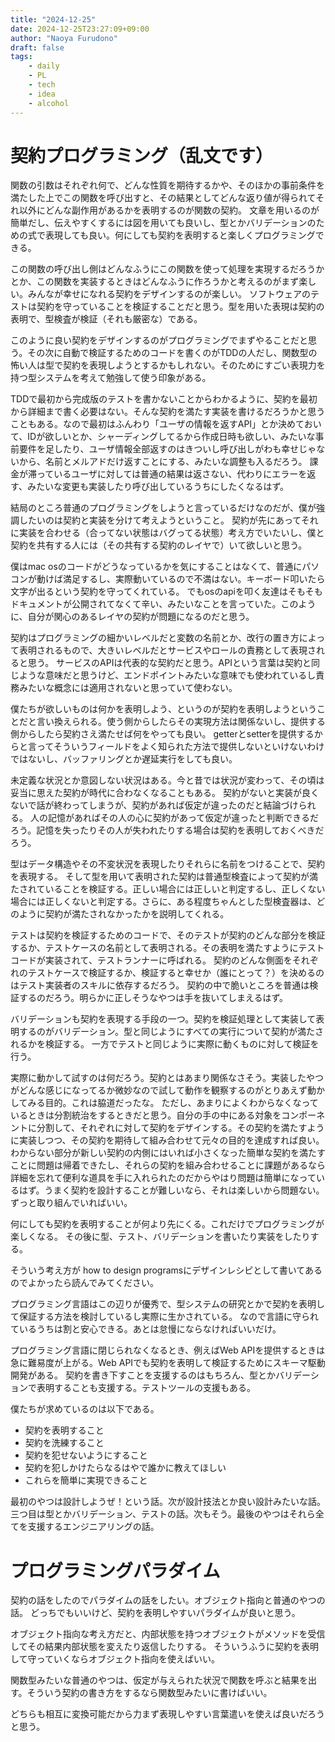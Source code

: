 ```yaml
---
title: "2024-12-25"
date: 2024-12-25T23:27:09+09:00
author: "Naoya Furudono"
draft: false
tags:
    - daily
    - PL
    - tech
    - idea
    - alcohol
---
```


# 契約プログラミング（乱文です）

関数の引数はそれぞれ何で、どんな性質を期待するかや、そのほかの事前条件を満たした上でこの関数を呼び出すと、その結果としてどんな返り値が得られてそれ以外にどんな副作用があるかを表明するのが関数の契約。
文章を用いるのが簡単だし、伝えやすくするには図を用いても良いし、型とかバリデーションのための式で表現しても良い。何にしても契約を表明すると楽しくプログラミングできる。

この関数の呼び出し側はどんなふうにこの関数を使って処理を実現するだろうかとか、この関数を実装するときはどんなふうに作ろうかと考えるのがまず楽しい。みんなが幸せになれる契約をデザインするのが楽しい。
ソフトウェアのテストは契約を守っていることを検証することだと思う。型を用いた表現は契約の表明で、型検査が検証（それも厳密な）である。

このように良い契約をデザインするのがプログラミングでまずやることだと思う。その次に自動で検証するためのコードを書くのがTDDの人だし、関数型の怖い人は型で契約を表現しようとするかもしれない。そのためにすごい表現力を持つ型システムを考えて勉強して使う印象がある。

TDDで最初から完成版のテストを書かないことからわかるように、契約を最初から詳細まで書く必要はない。そんな契約を満たす実装を書けるだろうかと思うこともある。なので最初はふんわり「ユーザの情報を返すAPI」とか決めておいて、IDが欲しいとか、シャーディングしてるから作成日時も欲しい、みたいな事前要件を足したり、ユーザ情報全部返すのはきついし呼び出しがわも幸せじゃないから、名前とメルアドだけ返すことにする、みたいな調整も入るだろう。
課金が滞っているユーザに対しては普通の結果は返さない、代わりにエラーを返す、みたいな変更も実装したり呼び出しているうちにしたくなるはず。

結局のところ普通のプログラミングをしようと言っているだけなのだが、僕が強調したいのは契約と実装を分けて考えようということ。
契約が先にあってそれに実装を合わせる（合ってない状態はバグってる状態）考え方でいたいし、僕と契約を共有する人には（その共有する契約のレイヤで）いて欲しいと思う。

僕はmac osのコードがどうなっているかを気にすることはなくて、普通にパソコンが動けば満足するし、実際動いているので不満はない。キーボード叩いたら文字が出るという契約を守ってくれている。
でもosのapiを叩く友達はそもそもドキュメントが公開されてなくて辛い、みたいなことを言っていた。このように、自分が関心のあるレイヤの契約が問題になるのだと思う。

契約はプログラミングの細かいレベルだと変数の名前とか、改行の置き方によって表明されるもので、大きいレベルだとサービスやロールの責務として表現されると思う。
サービスのAPIは代表的な契約だと思う。APIという言葉は契約と同じような意味だと思うけど、エンドポイントみたいな意味でも使われているし責務みたいな概念には適用されないと思っていて使わない。

僕たちが欲しいものは何かを表明しよう、というのが契約を表明しようということだと言い換えられる。使う側からしたらその実現方法は関係ないし、提供する側からしたら契約さえ満たせば何をやっても良い。
getterとsetterを提供するからと言ってそういうフィールドをよく知られた方法で提供しないといけないわけではないし、バッファリングとか遅延実行をしても良い。

未定義な状況とか意図しない状況はある。今と昔では状況が変わって、その頃は妥当に思えた契約が時代に合わなくなることもある。
契約がないと実装が良くないで話が終わってしまうが、契約があれば仮定が違ったのだと結論づけられる。
人の記憶があればその人の心に契約があって仮定が違ったと判断できるだろう。記憶を失ったりその人が失われたりする場合は契約を表明しておくべきだろう。

型はデータ構造やその不変状況を表現したりそれらに名前をつけることで、契約を表現する。
そして型を用いて表明された契約は普通型検査によって契約が満たされていることを検証する。正しい場合には正しいと判定するし、正しくない場合には正しくないと判定する。さらに、ある程度ちゃんとした型検査器は、どのように契約が満たされなかったかを説明してくれる。

テストは契約を検証するためのコードで、そのテストが契約のどんな部分を検証するか、テストケースの名前として表明される。その表明を満たすようにテストコードが実装されて、テストランナーに呼ばれる。
契約のどんな側面をそれぞれのテストケースで検証するか、検証すると幸せか（誰にとって？）を決めるのはテスト実装者のスキルに依存するだろう。
契約の中で脆いところを普通は検証するのだろう。明らかに正しそうなやつは手を抜いてしまえるはず。

バリデーションも契約を表現する手段の一つ。契約を検証処理として実装して表明するのがバリデーション。型と同じようにすべての実行について契約が満たされるかを検証する。
一方でテストと同じように実際に動くものに対して検証を行う。

実際に動かして試すのは何だろう。契約とはあまり関係なさそう。実装したやつがどんな感じになってるか微妙なので試して動作を観察するのがとりあえず動かしてみる目的。これは脇道だったな。
ただし、あまりによくわからなくなっているときは分割統治をするときだと思う。自分の手の中にある対象をコンポーネントに分割して、それぞれに対して契約をデザインする。その契約を満たすように実装しつつ、その契約を期待して組み合わせて元々の目的を達成すれば良い。わからない部分が新しい契約の内側にはいれば小さくなった簡単な契約を満たすことに問題は帰着できたし、それらの契約を組み合わせることに課題があるなら詳細を忘れて便利な道具を手に入れられたのだからやはり問題は簡単になっているはず。うまく契約を設計することが難しいなら、それは楽しいから問題ない。ずっと取り組んでいればいい。

何にしても契約を表明することが何より先にくる。これだけでプログラミングが楽しくなる。
その後に型、テスト、バリデーションを書いたり実装をしたりする。

そういう考え方が how to design programsにデザインレシピとして書いてあるのでよかったら読んでみてください。

プログラミング言語はこの辺りが優秀で、型システムの研究とかで契約を表明して保証する方法を検討しているし実際に生かされている。
なので言語に守られているうちは割と安心できる。あとは怠慢にならなければいいだけ。

プログラミング言語に閉じられなくなるとき、例えばWeb APIを提供するときは急に難易度が上がる。Web APIでも契約を表明して検証するためにスキーマ駆動開発がある。
契約を書き下すことを支援するのはもちろん、型とかバリデーションで表明することも支援する。テストツールの支援もある。

僕たちが求めているのは以下である。

- 契約を表明すること
- 契約を洗練すること
- 契約を犯せないようにすること
- 契約を犯しかけたらなるはやで誰かに教えてほしい
- これらを簡単に実現できること

最初のやつは設計しようぜ！という話。次が設計技法とか良い設計みたいな話。
三つ目は型とかバリデーション、テストの話。次もそう。最後のやつはそれら全てを支援するエンジニアリングの話。

# プログラミングパラダイム

契約の話をしたのでパラダイムの話をしたい。オブジェクト指向と普通のやつの話。
どっちでもいいけど、契約を表明しやすいパラダイムが良いと思う。

オブジェクト指向な考え方だと、内部状態を持つオブジェクトがメソッドを受信してその結果内部状態を変えたり返信したりする。
そういうふうに契約を表明して守っていくならオブジェクト指向を使えばいい。

関数型みたいな普通のやつは、仮定が与えられた状況で関数を呼ぶと結果を出す。そういう契約の書き方をするなら関数型みたいに書けばいい。

どちらも相互に変換可能だから力まず表現しやすい言葉遣いを使えば良いだろうと思う。
